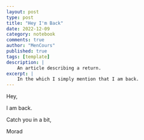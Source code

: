 ```yaml
---
layout: post
type: post
title: "Hey I'm Back"
date: 2022-12-09
category: notebook
comments: true
author: "MenCours"
published: true
tags: [template]
description: |
    An article describing a return.
excerpt: |
    In the which I simply mention that I am back.
---
```


Hey,

I am back.

Catch you in a bit,

Morad
